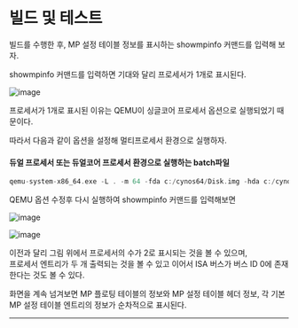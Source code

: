 # 빌드 및 테스트

빌드를 수행한 후, MP 설정 테이블 정보를 표시하는 showmpinfo 커맨드를 입력해 보자.

showmpinfo 커맨드를 입력하면 기대와 달리 프로세서가 1개로 표시된다.

![image](https://user-images.githubusercontent.com/34773827/62523799-7e382480-b86f-11e9-957d-03d148619ba0.png)

프로세서가 1개로 표시된 이유는 QEMU이 싱글코어 프로세서 옵션으로 실행되었기 때문이다.

따라서 다음과 같이 옵션을 설정해 멀티프로세서 환경으로 실행하자.

#### 듀얼 프로세서 또는 듀얼코어 프로세서 환경으로 실행하는 batch파일

```c
qemu-system-x86_64.exe -L . -m 64 -fda c:/cynos64/Disk.img -hda c:/cynos64/HDD.img -boot a -localtime -M pc -serial tcp::4444,server,nowait -smp 2
```

QEMU 옵션 수정후 다시 실행하여 showmpinfo 커맨드를 입력해보면

![image](https://user-images.githubusercontent.com/34773827/62524111-0c140f80-b870-11e9-9e2b-ec45a824245f.png)

![image](https://user-images.githubusercontent.com/34773827/62524170-1c2bef00-b870-11e9-984b-a7bb8fc5975d.png)

이전과 달리 그림 위에서 프로세서의 수가 2로 표시되는 것을 볼 수 있으며,<br>프로세서 엔트리가 두 개 출력되는 것을 볼 수 있고 이어서 ISA 버스가 버스 ID 0에 존재한다는 것도 볼 수 있다.

화면을 계속 넘겨보면 MP 플로팅 테이블의 정보와 MP 설정 테이블 헤더 정보, 각 기본 MP 설정 테이블 엔트리의 정보가 순차적으로 표시된다.

<hr>

